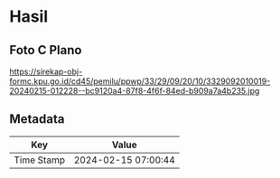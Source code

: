 # Hasil

## Foto C Plano

https://sirekap-obj-formc.kpu.go.id/cd45/pemilu/ppwp/33/29/09/20/10/3329092010019-20240215-012228--bc9120a4-87f8-4f6f-84ed-b909a7a4b235.jpg


## Metadata

| Key        | Value               |
| ---------- | ------------------- |
| Time Stamp | 2024-02-15 07:00:44 |



